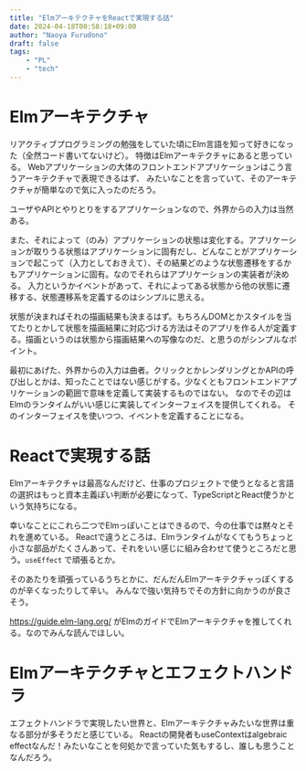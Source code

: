 ```yaml
---
title: "ElmアーキテクチャをReactで実現する話"
date: 2024-04-18T00:58:18+09:00
author: "Naoya Furudono"
draft: false
tags:
    - "PL"
    - "tech"
---
```


# Elmアーキテクチャ

リアクティブプログラミングの勉強をしていた頃にElm言語を知って好きになった（全然コード書いてないけど）。
特徴はElmアーキテクチャにあると思っている。
Webアプリケーションの大体のフロントエンドアプリケーションはこう言うアーキテクチャで表現できるはず、
みたいなことを言っていて、そのアーキテクチャが簡単なので気に入ったのだろう。

ユーザやAPIとやりとりをするアプリケーションなので、外界からの入力は当然ある。

また、それによって（のみ）アプリケーションの状態は変化する。アプリケーションが取りうる状態はアプリケーションに固有だし、どんなことがアプリケーションで起こって（入力としておきえて）、その結果どのような状態遷移をするかもアプリケーションに固有。なのでそれらはアプリケーションの実装者が決める。
入力というかイベントがあって、それによってある状態から他の状態に遷移する、状態遷移系を定義するのはシンプルに思える。

状態が決まればそれの描画結果も決まるはず。もちろんDOMとかスタイルを当てたりとかして状態を描画結果に対応づける方法はそのアプリを作る人が定義する。描画というのは状態から描画結果への写像なのだ、と思うのがシンプルなポイント。

最初にあげた、外界からの入力は曲者。クリックとかレンダリングとかAPIの呼び出しとかは、知ったことではない感じがする。少なくともフロントエンドアプリケーションの範囲で意味を定義して実装するものではない。
なのでその辺はElmのランタイムがいい感じに実装してインターフェイスを提供してくれる。
そのインターフェイスを使いつつ、イベントを定義することになる。

# Reactで実現する話

Elmアーキテクチャは最高なんだけど、仕事のプロジェクトで使うとなると言語の選択はもっと資本主義ぽい判断が必要になって、TypeScriptとReact使うかという気持ちになる。

幸いなことにこれら二つでElmっぽいことはできるので、今の仕事では黙々とそれを進めている。
Reactで違うところは、Elmランタイムがなくてもうちょっと小さな部品がたくさんあって、それをいい感じに組み合わせて使うところだと思う。`useEffect` で頑張るとか。

そのあたりを頑張っているうちとかに、だんだんElmアーキテクチャっぽくするのが辛くなったりして辛い。
みんなで強い気持ちでその方針に向かうのが良さそう。

<https://guide.elm-lang.org/> がElmのガイドでElmアーキテクチャを推してくれる。なのでみんな読んでほしい。

# Elmアーキテクチャとエフェクトハンドラ

エフェクトハンドラで実現したい世界と、Elmアーキテクチャみたいな世界は重なる部分が多そうだと感じている。
Reactの開発者もuseContextはalgebraic effectなんだ！みたいなことを何処かで言っていた気もするし、誰しも思うことなんだろう。

